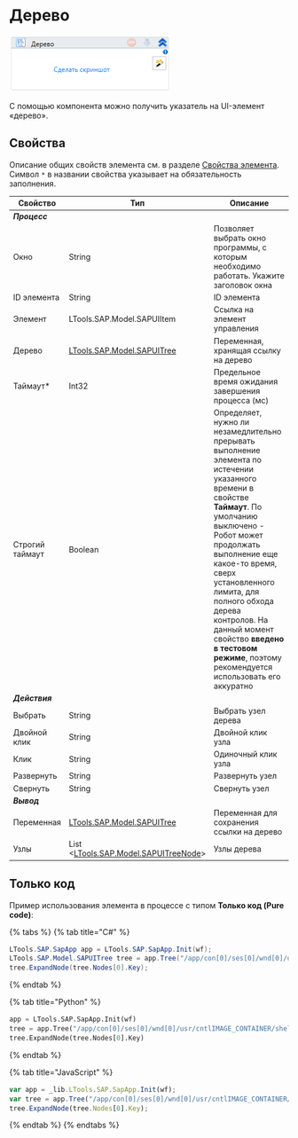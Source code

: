# Дерево

![](<../../../.gitbook/assets/image (308).png>)

С помощью компонента можно получить указатель на UI-элемент «дерево».

## Свойства
Описание общих свойств элемента см. в разделе [Свойства элемента](https://docs.primo-rpa.ru/primo-rpa/primo-studio/process/elements#svoistva-elementa).\
Символ `*` в названии свойства указывает на обязательность заполнения.

| Свойство     | Тип                                                                 | Описание                                           |
| ------------ | ------------------------------------------------------------------- | -------------------------------------------------- |
| ***Процесс***  | | |
| Окно         | String                         | Позволяет выбрать окно программы, с которым необходимо работать. Укажите заголовок окна |
| ID элемента  | String                                                              | ID элемента                                        |
| Элемент      | LTools.SAP.Model.SAPUIItem                                          | Ссылка на элемент управления                       |
| Дерево       | [LTools.SAP.Model.SAPUITree](datatypes/sapuitree.md)                | Переменная, хранящая ссылку на дерево              |
| Таймаут\*    | Int32                                                               | Предельное время ожидания завершения процесса (мс) |
| Строгий таймаут | Boolean| Определяет, нужно ли незамедлительно прерывать выполнение элемента по истечении указанного времени в свойстве **Таймаут**. По умолчанию выключено - Робот может продолжать выполнение еще какое-то время, сверх установленного лимита, для полного обхода дерева контролов. На данный момент свойство **введено в тестовом режиме**, поэтому рекомендуется использовать его аккуратно |
| ***Действия***  | | |
| Выбрать      | String                                                              | Выбрать узел дерева                                |
| Двойной клик | String                                                              | Двойной клик узла                                  |
| Клик         | String                                                              | Одиночный клик узла                                |
| Развернуть   | String                                                              | Развернуть узел                                    |
| Свернуть     | String                                                              | Свернуть узел                                      |
| ***Вывод***  | | |
| Переменная   | [LTools.SAP.Model.SAPUITree](datatypes/sapuitree.md)                | Переменная для сохранения ссылки на дерево         |
| Узлы         | List <[LTools.SAP.Model.SAPUITreeNode](datatypes/sapuitreenode.md)> | Узлы дерева                                        |


## Только код
Пример использования элемента в процессе с типом **Только код (Pure code)**:

{% tabs %}
{% tab title="C#" %}
```csharp
LTools.SAP.SapApp app = LTools.SAP.SapApp.Init(wf);
LTools.SAP.Model.SAPUITree tree = app.Tree("/app/con[0]/ses[0]/wnd[0]/usr/cntlIMAGE_CONTAINER/shellcont/shell/shellcont[0]/shell");
tree.ExpandNode(tree.Nodes[0].Key);
```
{% endtab %}

{% tab title="Python" %}
```python
app = LTools.SAP.SapApp.Init(wf)
tree = app.Tree("/app/con[0]/ses[0]/wnd[0]/usr/cntlIMAGE_CONTAINER/shellcont/shell/shellcont[0]/shell")
tree.ExpandNode(tree.Nodes[0].Key)
```
{% endtab %}

{% tab title="JavaScript" %}
```javascript
var app = _lib.LTools.SAP.SapApp.Init(wf);		
var tree = app.Tree("/app/con[0]/ses[0]/wnd[0]/usr/cntlIMAGE_CONTAINER/shellcont/shell/shellcont[0]/shell");
tree.ExpandNode(tree.Nodes[0].Key);
```
{% endtab %}
{% endtabs %}

